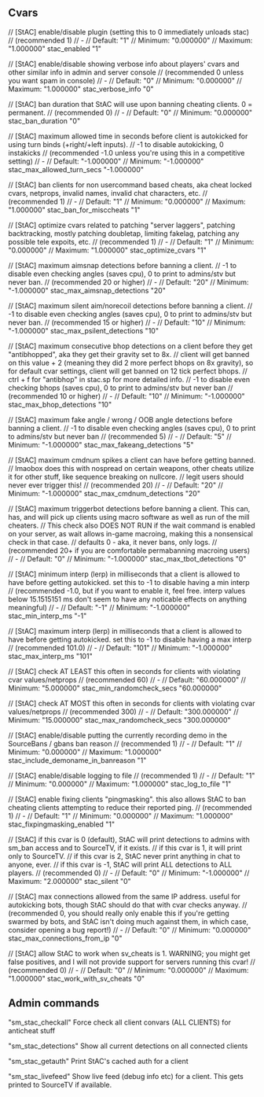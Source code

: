 ## Cvars

// [StAC] enable/disable plugin (setting this to 0 immediately unloads stac)
// (recommended 1)
// -
// Default: "1"
// Minimum: "0.000000"
// Maximum: "1.000000"
stac_enabled "1"

// [StAC] enable/disable showing verbose info about players' cvars and other similar info in admin and server console
// (recommended 0 unless you want spam in console)
// -
// Default: "0"
// Minimum: "0.000000"
// Maximum: "1.000000"
stac_verbose_info "0"

// [StAC] ban duration that StAC will use upon banning cheating clients. 0 = permanent.
// (recommended 0)
// -
// Default: "0"
// Minimum: "0.000000"
stac_ban_duration "0"

// [StAC] maximum allowed time in seconds before client is autokicked for using turn binds (+right/+left inputs).
// -1 to disable autokicking, 0 instakicks
// (recommended -1.0 unless you're using this in a competitive setting)
// -
// Default: "-1.000000"
// Minimum: "-1.000000"
stac_max_allowed_turn_secs "-1.000000"

// [StAC] ban clients for non usercommand based cheats, aka cheat locked cvars, netprops, invalid names, invalid chat characters, etc.
// (recommended 1)
// -
// Default: "1"
// Minimum: "0.000000"
// Maximum: "1.000000"
stac_ban_for_misccheats "1"

// [StAC] optimize cvars related to patching "server laggers", patching backtracking, mostly patching doubletap, limiting fakelag, patching any possible tele expoits, etc.
// (recommended 1)
// -
// Default: "1"
// Minimum: "0.000000"
// Maximum: "1.000000"
stac_optimize_cvars "1"

// [StAC] maximum aimsnap detections before banning a client.
// -1 to disable even checking angles (saves cpu), 0 to print to admins/stv but never ban.
// (recommended 20 or higher)
// -
// Default: "20"
// Minimum: "-1.000000"
stac_max_aimsnap_detections "20"

// [StAC] maximum silent aim/norecoil detections before banning a client.
// -1 to disable even checking angles (saves cpu), 0 to print to admins/stv but never ban.
// (recommended 15 or higher)
// -
// Default: "10"
// Minimum: "-1.000000"
stac_max_psilent_detections "10"

// [StAC] maximum consecutive bhop detections on a client before they get "antibhopped", aka they get their gravity set to 8x.
// client will get banned on this value + 2 (meaning they did 2 more perfect bhops on 8x gravity), so for default cvar settings, client will get banned on 12 tick perfect bhops.
// ctrl + f for "antibhop" in stac.sp for more detailed info.
// -1 to disable even checking bhops (saves cpu), 0 to print to admins/stv but never ban
// (recommended 10 or higher)
// -
// Default: "10"
// Minimum: "-1.000000"
stac_max_bhop_detections "10"

// [StAC] maximum fake angle / wrong / OOB angle detections before banning a client.
// -1 to disable even checking angles (saves cpu), 0 to print to admins/stv but never ban
// (recommended 5)
// -
// Default: "5"
// Minimum: "-1.000000"
stac_max_fakeang_detections "5"

// [StAC] maximum cmdnum spikes a client can have before getting banned.
// lmaobox does this with nospread on certain weapons, other cheats utilize it for other stuff, like sequence breaking on nullcore.
// legit users should never ever trigger this!
// (recommended 20)
// -
// Default: "20"
// Minimum: "-1.000000"
stac_max_cmdnum_detections "20"

// [StAC] maximum triggerbot detections before banning a client. This can, has, and will pick up clients using macro software as well as run of the mill cheaters.
// This check also DOES NOT RUN if the wait command is enabled on your server, as wait allows in-game macroing, making this a nonsensical check in that case.
// defaults 0 - aka, it never bans, only logs.
// (recommended 20+ if you are comfortable permabanning macroing users)
// -
// Default: "0"
// Minimum: "-1.000000"
stac_max_tbot_detections "0"

// [StAC] minimum interp (lerp) in milliseconds that a client is allowed to have before getting autokicked. set this to -1 to disable having a min interp
// (recommended -1.0, but if you want to enable it, feel free. interp values below 15.1515151 ms don't seem to have any noticable effects on anything meaningful)
// -
// Default: "-1"
// Minimum: "-1.000000"
stac_min_interp_ms "-1"

// [StAC] maximum interp (lerp) in milliseconds that a client is allowed to have before getting autokicked. set this to -1 to disable having a max interp
// (recommended 101.0)
// -
// Default: "101"
// Minimum: "-1.000000"
stac_max_interp_ms "101"

// [StAC] check AT LEAST this often in seconds for clients with violating cvar values/netprops
// (recommended 60)
// -
// Default: "60.000000"
// Minimum: "5.000000"
stac_min_randomcheck_secs "60.000000"

// [StAC] check AT MOST this often in seconds for clients with violating cvar values/netprops
// (recommended 300)
// -
// Default: "300.000000"
// Minimum: "15.000000"
stac_max_randomcheck_secs "300.000000"

// [StAC] enable/disable putting the currently recording demo in the SourceBans / gbans ban reason
// (recommended 1)
// -
// Default: "1"
// Minimum: "0.000000"
// Maximum: "1.000000"
stac_include_demoname_in_banreason "1"

// [StAC] enable/disable logging to file
// (recommended 1)
// -
// Default: "1"
// Minimum: "0.000000"
// Maximum: "1.000000"
stac_log_to_file "1"

// [StAC] enable fixing clients "pingmasking". this also allows StAC to ban cheating clients attempting to reduce their reported ping.
// (recommended 1)
// -
// Default: "1"
// Minimum: "0.000000"
// Maximum: "1.000000"
stac_fixpingmasking_enabled "1"


// [StAC] if this cvar is 0 (default), StAC will print detections to admins with sm_ban access and to SourceTV, if it exists.
// if this cvar is 1, it will print only to SourceTV.
// if this cvar is 2, StAC never print anything in chat to anyone, ever.
// if this cvar is -1, StAC will print ALL detections to ALL players.
// (recommended 0)
// -
// Default: "0"
// Minimum: "-1.000000"
// Maximum: "2.000000"
stac_silent "0"

// [StAC] max connections allowed from the same IP address. useful for autokicking bots, though StAC should do that with cvar checks anyway.
// (recommended 0, you should really only enable this if you're getting swarmed by bots, and StAC isn't doing much against them, in which case, consider opening a bug report!)
// -
// Default: "0"
// Minimum: "0.000000"
stac_max_connections_from_ip "0"

// [StAC] allow StAC to work when sv_cheats is 1. WARNING; you might get false positives, and I will not provide support for servers running this cvar!
// (recommended 0)
// -
// Default: "0"
// Minimum: "0.000000"
// Maximum: "1.000000"
stac_work_with_sv_cheats "0"

## Admin commands

"sm_stac_checkall"
Force check all client convars (ALL CLIENTS) for anticheat stuff

"sm_stac_detections"
Show all current detections on all connected clients

"sm_stac_getauth"
Print StAC's cached auth for a client

"sm_stac_livefeed"
Show live feed (debug info etc) for a client. This gets printed to SourceTV if available.

